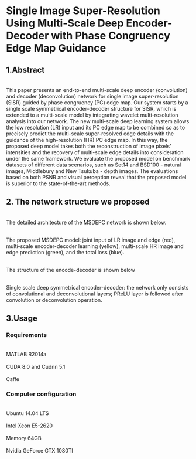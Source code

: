 # Single Image Super-Resolution Using Multi-Scale Deep Encoder-Decoder with Phase Congruency Edge Map Guidance

## 1.Abstract
<br>This paper presents an end-to-end multi-scale deep encoder (convolution) and
decoder (deconvolution) network for single image super-resolution (SISR)
guided by phase congruency (PC) edge map. Our system starts by a single
scale symmetrical encoder-decoder structure for SISR, which is extended to
a multi-scale model by integrating wavelet multi-resolution analysis into our
network. The new multi-scale deep learning system allows the low resolution
(LR) input and its PC edge map to be combined so as to precisely predict
the multi-scale super-resolved edge details with the guidance of the high-resolution (HR) PC edge map. In this way, the proposed deep model takes
both the reconstruction of image pixels’ intensities and the recovery of multi-scale edge details into consideration under the same framework. We evaluate
the proposed model on benchmark datasets of different data scenarios, such
as Set14 and BSD100 - natural images, Middlebury and New Tsukuba -
depth images. The evaluations based on both PSNR and visual perception
reveal that the proposed model is superior to the state-of-the-art methods.</br>

## 2. The network structure we proposed
<br>The detailed architecture of the MSDEPC network is shown below.</br>

<br>The proposed MSDEPC model: joint input of LR image and edge (red), multi-scale encoder-decoder learning (yellow), multi-scale HR image and edge prediction (green),
and the total loss (blue).</br>

<br>The structure of the encode-decoder is shown below</br>

<br>Single scale deep symmetrical encoder-decoder: the network only consists of
convolutional and deconvolutional layers; PReLU layer is followed after convolution or
deconvolution operation.</br>

## 3.Usage

### Requirements
<br>MATLAB R2014a</br>
<br>CUDA 8.0 and Cudnn 5.1</br>
<br>Caffe</br>

### Computer configuration
<br>Ubuntu 14.04 LTS</br>
<br>Intel Xeon E5-2620</br>
<br>Memory 64GB</br>
<br>Nvidia GeForce GTX 1080TI</br>
